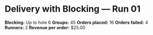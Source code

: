 # Delivery with Blocking — Run 01

**Blocking:** Up to hole 6 
**Groups:** 45
**Orders placed:** 16
**Orders failed:** 4
**Runners:** 2
**Revenue per order:** $25.00